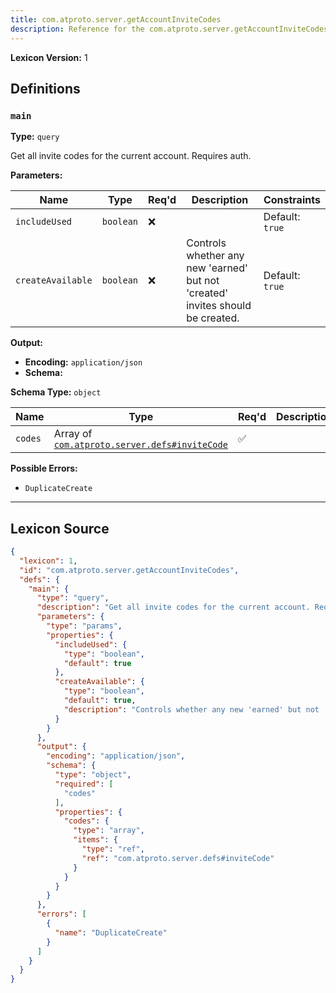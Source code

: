 ```yaml
---
title: com.atproto.server.getAccountInviteCodes
description: Reference for the com.atproto.server.getAccountInviteCodes lexicon
---
```

**Lexicon Version:** 1

## Definitions

<a name="main"></a>
### `main`

**Type:** `query`

Get all invite codes for the current account. Requires auth.

**Parameters:**

| Name | Type | Req'd  | Description | Constraints |
|------|------|----------|-------------|-------------|
| `includeUsed` | `boolean` | ❌  |  | Default: `true` |
| `createAvailable` | `boolean` | ❌  | Controls whether any new 'earned' but not 'created' invites should be created. | Default: `true` |
**Output:**

- **Encoding:** `application/json`
- **Schema:**

**Schema Type:** `object`

| Name | Type | Req'd  | Description | Constraints |
|------|------|----------|-------------|-------------|
| `codes` | Array of [`com.atproto.server.defs#inviteCode`](/lexicons/com/atproto/server/com-atproto-server-defs#invitecode) | ✅  |  |  |
**Possible Errors:**

- `DuplicateCreate`

---

## Lexicon Source
```json
{
  "lexicon": 1,
  "id": "com.atproto.server.getAccountInviteCodes",
  "defs": {
    "main": {
      "type": "query",
      "description": "Get all invite codes for the current account. Requires auth.",
      "parameters": {
        "type": "params",
        "properties": {
          "includeUsed": {
            "type": "boolean",
            "default": true
          },
          "createAvailable": {
            "type": "boolean",
            "default": true,
            "description": "Controls whether any new 'earned' but not 'created' invites should be created."
          }
        }
      },
      "output": {
        "encoding": "application/json",
        "schema": {
          "type": "object",
          "required": [
            "codes"
          ],
          "properties": {
            "codes": {
              "type": "array",
              "items": {
                "type": "ref",
                "ref": "com.atproto.server.defs#inviteCode"
              }
            }
          }
        }
      },
      "errors": [
        {
          "name": "DuplicateCreate"
        }
      ]
    }
  }
}
```
